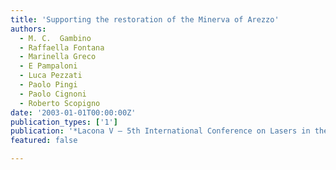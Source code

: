 ```yaml
---
title: 'Supporting the restoration of the Minerva of Arezzo'
authors:
  - M. C.  Gambino
  - Raffaella Fontana
  - Marinella Greco
  - E Pampaloni
  - Luca Pezzati
  - Paolo Pingi
  - Paolo Cignoni
  - Roberto Scopigno
date: '2003-01-01T00:00:00Z'
publication_types: ['1']
publication: '*Lacona V – 5th International Conference on Lasers in the Conservation of Artworks*'
featured: false

---
```


